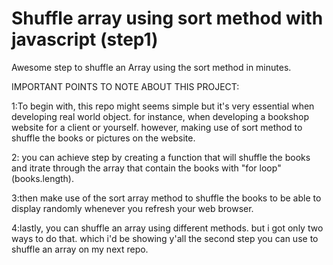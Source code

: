 # Shuffle array using sort method with javascript (step1)

Awesome step to shuffle an Array using the sort method in minutes.

IMPORTANT POINTS TO NOTE ABOUT THIS PROJECT:

1:To begin with, this repo might seems simple but it's very essential when developing real world object. for instance, when developing a bookshop website for a client or yourself. however, making use of sort method to shuffle the books or pictures on the website.

2: you can achieve step by creating a function that will shuffle the books and itrate through the array that contain the books with "for loop" (books.length).

3:then make use of the sort array method to shuffle the books to be able to display randomly whenever you refresh your web browser.

4:lastly, you can shuffle an array using different methods. but i got only two ways to do that. which i'd be showing y'all the second step you can use to shuffle an array on my next repo. 




 
